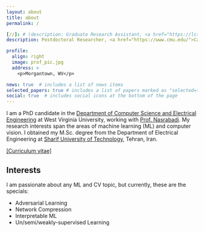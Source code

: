 ```yaml
---
layout: about
title: about
permalink: /

[//]: # (description: Graduate Research Assistant, <a href="https://lcsee.statler.wvu.edu/">West virginia University</a>.)
description: Postdoctoral Researcher, <a href="https://www.cmu.edu/">Carnegie Mellon University</a>.

profile:
  align: right
  image: prof_pic.jpg
  address: >
    <p>Morgantown, WV</p>

news: true  # includes a list of news items
selected_papers: true # includes a list of papers marked as "selected={true}"
social: true  # includes social icons at the bottom of the page
---
```


I am a PhD candidate in the [Department of Computer Science and Electrical Engineering](https://lcsee.statler.wvu.edu/) at West Virginia University, working with [Prof. Nasrabadi](https://nassernasrabadi.faculty.wvu.edu/). My research interests span the areas of machine learning (ML) and computer vision. 
I obtained my M.Sc. degree from the Department of Electrical Engineering at [Sharif University of Technology](https://en.sharif.edu/), Tehran, Iran.  


[//]: # (I am a PhD candidate in the [Department of Computer Science and Electrical Engineering]&#40;https://lcsee.statler.wvu.edu/&#41; at West Virginia University, working with [Prof. Nasrabadi]&#40;https://nassernasrabadi.faculty.wvu.edu/&#41;. I obtained my M.Sc. degree from Department of Electrical Engineering at [Sharif University of Technology]&#40;https://en.sharif.edu/&#41;, Tehran, Iran. I am interested in deep learning, machine learning &#40;ML&#41;, mathematics, pattern recognition, and computer vision. Currently, I am studying adversarial ML, network compression, interpretable ML, and unsupervised representation learning. I am also working on applications of deep learning in computer vision and biometrics.)

[\[Curriculum vitae\]](assets/Dabouei_cv_v5.pdf)

Interests
----

I am passionate about any ML and CV topic, but currently, these are the specials:

- Adversarial Learning
- Network Compression
- Interpretable ML
- Un/semi/weakly-supervised Learning
